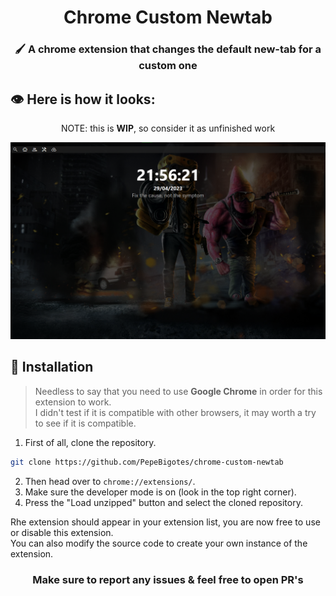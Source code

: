 <h1 align="center">Chrome Custom Newtab</h1>
<h3 align="center">🖌 A chrome extension that changes the default new-tab for a custom one</h3>

## 👁 Here is how it looks:

<p align="center">NOTE: this is <b>WIP</b>, so consider it as unfinished work</p>
<img src="./newtab-preview.png">

## 🔧 Installation

>Needless to say that you need to use <b>Google Chrome</b> in order for this extension to work.  
>I didn't test if it is compatible with other browsers, it may worth a try to see if it is compatible.
1. First of all, clone the repository.

```bash
git clone https://github.com/PepeBigotes/chrome-custom-newtab
```

2. Then head over to `chrome://extensions/`. 
3. Make sure the developer mode is on (look in the top right corner).
4. Press the "Load unzipped" button and select the cloned repository.

Rhe extension should appear in your extension list, you are now free to use or disable this extension.  
You can also modify the source code to create your own instance of the extension.

<h3 align="center">Make sure to report any issues & feel free to open PR's</h3>

